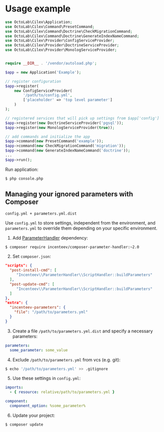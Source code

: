 # Usage example

```php
use OctoLab\Cilex\Application;
use OctoLab\Cilex\Command\PresetCommand;
use OctoLab\Cilex\Command\Doctrine\CheckMigrationCommand;
use OctoLab\Cilex\Command\Doctrine\GenerateIndexNameCommand;
use OctoLab\Cilex\Provider\ConfigServiceProvider;
use OctoLab\Cilex\Provider\DoctrineServiceProvider;
use OctoLab\Cilex\Provider\MonologServiceProvider;


require __DIR__ . '/vendor/autoload.php';

$app = new Application('Example');

// register configuration
$app->register(
    new ConfigServiceProvider(
        '/path/to/config.yml',
        ['placeholder' => 'top level parameter']
    )
);

// registered services that will pick up settings from $app['config']
$app->register(new DoctrineServiceProvider('pgsql'));
$app->register(new MonologServiceProvider(true));

// add commands and initialize the app
$app->command(new PresetCommand('example'));
$app->command(new CheckMigrationCommand('migration'));
$app->command(new GenerateIndexNameCommand('doctrine'));
...
$app->run();
```

Run application:

```bash
$ php console.php
```

## Managing your ignored parameters with Composer

`config.yml + parameters.yml.dist`

Use `config.yml` to store settings, independent from the environment, and `parameters.yml` to override them
depending on your specific environment.

1. Add [ParameterHandler](https://github.com/Incenteev/ParameterHandler) dependency:

```bash
$ composer require incenteev/composer-parameter-handler:~2.0
```

2. Set `composer.json`:

```json
"scripts": {
  "post-install-cmd": [
     "Incenteev\\ParameterHandler\\ScriptHandler::buildParameters"
  ],
  "post-update-cmd": [
     "Incenteev\\ParameterHandler\\ScriptHandler::buildParameters"
  ]
},
"extra": {
  "incenteev-parameters": {
    "file": "/path/to/parameters.yml"
  }
}
```

3. Create a file `/path/to/parameters.yml.dist` and specify a necessary parameters:

```yaml
parameters:
  some_parameter: some_value
```

4. Exclude `/path/to/parameters.yml` from vcs (e.g. git):

```bash
$ echo '/path/to/parameters.yml' >> .gitignore
```

5. Use these settings in `config.yml`:

```yaml
imports:
  - { resource: relative/path/to/parameters.yml }

component:
  component_option: %some_parameter%
```

6. Update your project:

```bash
$ composer update
```
